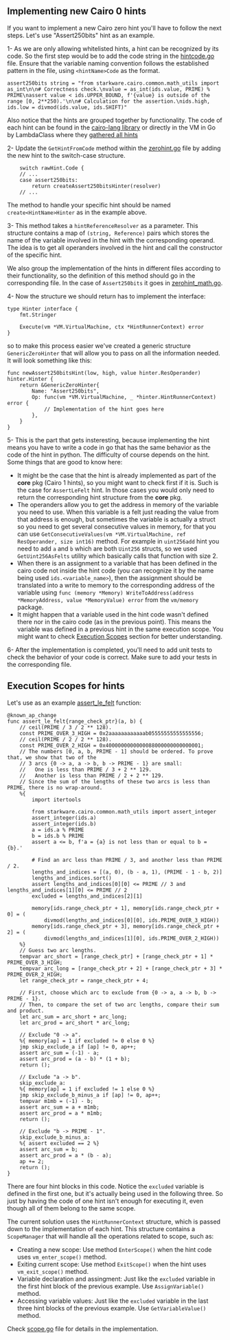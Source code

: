 ## Implementing new Cairo 0 hints
If you want to implement a new Cairo zero hint you'll have to follow the next steps. Let's use "Assert250bits" hint as an example.

1- As we are only allowing whitelisted hints, a hint can be recognized by its code. So the first step would be to add the code string in the [hintcode.go](hintcode.go) file. Ensure that the variable naming convention follows the established pattern in the file, using `<hintName>Code` as the format.
```
assert250bits string = "from starkware.cairo.common.math_utils import as_int\n\n# Correctness check.\nvalue = as_int(ids.value, PRIME) % PRIME\nassert value < ids.UPPER_BOUND, f'{value} is outside of the range [0, 2**250).'\n\n# Calculation for the assertion.\nids.high, ids.low = divmod(ids.value, ids.SHIFT)"
```
Also notice that the hints are grouped together by functionality. The code of each hint can be found in the [cairo-lang library](https://github.com/starkware-libs/cairo-lang/tree/master/src/starkware/cairo/common) or directly in the VM in Go by LambdaClass where they [gathered all hints](https://github.com/lambdaclass/cairo-vm_in_go/tree/main/pkg/hints/hint_codes)

2- Update the `GetHintFromCode` method within the [zerohint.go](zerohint.go) file by adding the new hint to the switch-case structure.
```
    switch rawHint.Code {
    // ...
    case assert250bits:
        return createAssert250bitsHinter(resolver)
    // ...

```
The method to handle your specific hint should be named `create<HintName>Hinter` as in the example above.

3- This method takes a `hintReferenceResolver` as a parameter. This structure contains a map of `(string, Reference)` pairs which stores the name of the variable involved in the hint with the corresponding operand. The idea is to get all operanders involved in the hint and call the constructor of the specific hint.
<!-- TODO: Add some documentation about operands -->

We also group the implementation of the hints in different files according to their functionality, so the definition of this method should go in the corresponding file. In the case of `Assert250bits` it goes in [zerohint_math.go](zerohint_math.go).

4- Now the structure we should return has to implement the interface:

```
type Hinter interface {
	fmt.Stringer

	Execute(vm *VM.VirtualMachine, ctx *HintRunnerContext) error
}
```

so to make this process easier we've created a generic structure `GenericZeroHinter` that will allow you to pass on all the information needed. It will look something like this:

```
func newAssert250bitsHint(low, high, value hinter.ResOperander) hinter.Hinter {
	return &GenericZeroHinter{
		Name: "Assert250bits",
		Op: func(vm *VM.VirtualMachine, _ *hinter.HintRunnerContext) error {
			// Implementation of the hint goes here
		},
	}
}
```

5- This is the part that gets insteresting, because implementing the hint means you have to write a code in go that has the same behavior as the code of the hint in python. The difficulty of course depends on the hint. Some things that are good to know here:

- It might be the case that the hint is already implemented as part of the **core** pkg (Cairo 1 hints), so you might want to check first if it is. Such is the case for `AssertLeFelt` hint. In those cases you would only need to return the corresponding hint structure from the **core** pkg.
- The operanders allow you to get the address in memory of the variable you need to use. When this variable is a felt just reading the value from that address is enough, but sometimes the variable is actually a struct so you need to get several consecutive values in memory, for that you can use `GetConsecutiveValues(vm *VM.VirtualMachine, ref ResOperander, size int16)` method. For example in `uint256add` hint you need to add `a` and `b` which are both `Uint256` structs, so we used `GetUint256AsFelts` utility which basically calls that function with size 2.
- When there is an assignment to a variable that has been defined in the cairo code not inside the hint code (you can recognize it by the name being used `ids.<variable_name>`), then the assignment should be translated into a write to memory to the corresponding address of the variable using `func (memory *Memory) WriteToAddress(address *MemoryAddress, value *MemoryValue) error` from the `vm/memory` package.
- It might happen that a variable used in the hint code wasn't defined there nor in the cairo code (as in the previous point). This means the variable was defined in a previous hint in the same execution scope. You might want to check [Execution Scopes](#execution-scopes) section for better understanding.
 
6- After the implementation is completed, you'll need to add unit tests to check the behavior of your code is correct. Make sure to add your tests in the corresponding file.

<!-- TODO: Add some documentation on Unit Testing for Cairo 0 hints -->

## Execution Scopes for hints

Let's use as an example [assert_le_felt](https://github.com/starkware-libs/cairo-lang/tree/master/src/starkware/cairo/common) function:
```
@known_ap_change
func assert_le_felt{range_check_ptr}(a, b) {
    // ceil(PRIME / 3 / 2 ** 128).
    const PRIME_OVER_3_HIGH = 0x2aaaaaaaaaaaab05555555555555556;
    // ceil(PRIME / 2 / 2 ** 128).
    const PRIME_OVER_2_HIGH = 0x4000000000000088000000000000001;
    // The numbers [0, a, b, PRIME - 1] should be ordered. To prove that, we show that two of the
    // 3 arcs {0 -> a, a -> b, b -> PRIME - 1} are small:
    //   One is less than PRIME / 3 + 2 ** 129.
    //   Another is less than PRIME / 2 + 2 ** 129.
    // Since the sum of the lengths of these two arcs is less than PRIME, there is no wrap-around.
    %{
        import itertools

        from starkware.cairo.common.math_utils import assert_integer
        assert_integer(ids.a)
        assert_integer(ids.b)
        a = ids.a % PRIME
        b = ids.b % PRIME
        assert a <= b, f'a = {a} is not less than or equal to b = {b}.'

        # Find an arc less than PRIME / 3, and another less than PRIME / 2.
        lengths_and_indices = [(a, 0), (b - a, 1), (PRIME - 1 - b, 2)]
        lengths_and_indices.sort()
        assert lengths_and_indices[0][0] <= PRIME // 3 and lengths_and_indices[1][0] <= PRIME // 2
        excluded = lengths_and_indices[2][1]

        memory[ids.range_check_ptr + 1], memory[ids.range_check_ptr + 0] = (
            divmod(lengths_and_indices[0][0], ids.PRIME_OVER_3_HIGH))
        memory[ids.range_check_ptr + 3], memory[ids.range_check_ptr + 2] = (
            divmod(lengths_and_indices[1][0], ids.PRIME_OVER_2_HIGH))
    %}
    // Guess two arc lengths.
    tempvar arc_short = [range_check_ptr] + [range_check_ptr + 1] * PRIME_OVER_3_HIGH;
    tempvar arc_long = [range_check_ptr + 2] + [range_check_ptr + 3] * PRIME_OVER_2_HIGH;
    let range_check_ptr = range_check_ptr + 4;

    // First, choose which arc to exclude from {0 -> a, a -> b, b -> PRIME - 1}.
    // Then, to compare the set of two arc lengths, compare their sum and product.
    let arc_sum = arc_short + arc_long;
    let arc_prod = arc_short * arc_long;

    // Exclude "0 -> a".
    %{ memory[ap] = 1 if excluded != 0 else 0 %}
    jmp skip_exclude_a if [ap] != 0, ap++;
    assert arc_sum = (-1) - a;
    assert arc_prod = (a - b) * (1 + b);
    return ();

    // Exclude "a -> b".
    skip_exclude_a:
    %{ memory[ap] = 1 if excluded != 1 else 0 %}
    jmp skip_exclude_b_minus_a if [ap] != 0, ap++;
    tempvar m1mb = (-1) - b;
    assert arc_sum = a + m1mb;
    assert arc_prod = a * m1mb;
    return ();

    // Exclude "b -> PRIME - 1".
    skip_exclude_b_minus_a:
    %{ assert excluded == 2 %}
    assert arc_sum = b;
    assert arc_prod = a * (b - a);
    ap += 2;
    return ();
}
```

There are four hint blocks in this code. Notice the `excluded` variable is defined in the first one, but it's actually being used in the following three. So just by having the code of one hint isn't enough for executing it, even though all of them belong to the same scope.

The current solution uses the `HintRunnerContext` structure, which is passed down to the implementation of each hint. This structure contains a `ScopeManager` that will handle all the operations related to scope, such as:
- Creating a new scope: Use method `EnterScope()` when the hint code uses `vm_enter_scope()` method.
- Exiting current scope: Use method `ExitScope()` when the hint uses `vm_exit_scope()` method.
- Variable declaration and assingment: Just like the `excluded` variable in the first hint block of the previous example. Use `AssignVariable()` method.
- Accessing variable values: Just like the `excluded` variable in the last three hint blocks of the previous example. Use `GetVariableValue()` method.

Check [scope.go](../hinter/scope.go) file for details in the implementation.